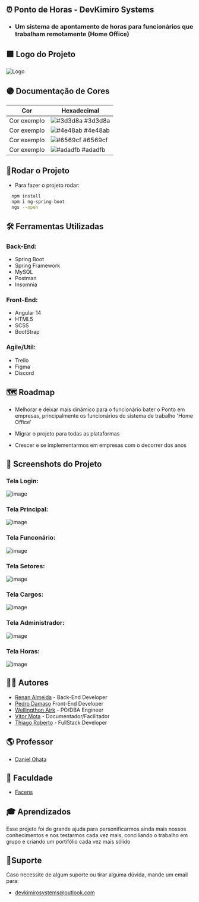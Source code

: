 
 ## ⏰ Ponto de Horas - DevKimiro Systems

 - ### Um sistema de apontamento de horas para funcionários que trabalham remotamente (Home Office)




## 🟪 Logo do Projeto

![Logo](https://media.giphy.com/media/94QowLTMPfSQwRnCgg/giphy.gif)



## 🟣 Documentação de Cores 

| Cor               | Hexadecimal                                                      |
| ----------------- | ---------------------------------------------------------------- |
| Cor exemplo       | ![#3d3d8a](https://via.placeholder.com/10/3d3d8a?text=+) #3d3d8a |
| Cor exemplo       | ![#4e48ab](https://via.placeholder.com/10/4e48ab?text=+) #4e48ab |
| Cor exemplo       | ![#6569cf](https://via.placeholder.com/10/6569cf?text=+) #6569cf |
| Cor exemplo       | ![#adadfb](https://via.placeholder.com/10/adadfb?text=+) #adadfb |



## 🚀Rodar o Projeto

- Para fazer o projeto rodar:

```bash
  npm install
  npm i ng-spring-boot
  ngs --open
```



## 🛠️ Ferramentas Utilizadas

### Back-End:

- Spring Boot
- Spring Framework  
- MySQL
- Postman
- Insomnia

### Front-End:

- Angular 14
- HTML5
- SCSS
- BootStrap

### Agile/Util:

- Trello
- Figma
- Discord



## 🗺️ Roadmap

- Melhorar e deixar mais dinâmico para o funcionário bater o Ponto em empresas, principalmente os funcionários do sistema de trabalho 'Home Office'

- Migrar o projeto para todas as plataformas

- Crescer e se implementarmos em empresas com o decorrer dos anos



## 📸 Screenshots do Projeto

### Tela Login:
![image](https://user-images.githubusercontent.com/98130954/203659861-d07ed67b-3e2f-4926-b75c-b50f3f5ceb2f.png)
### Tela Principal:
![image](https://user-images.githubusercontent.com/98130954/203660433-3f32f914-018a-42b2-b708-0942a28f26a3.png)
### Tela Funconário:
![image](https://user-images.githubusercontent.com/98130954/203659987-7a77b186-33af-481a-81de-b5eb85ecb176.png)
### Tela Setores:
![image](https://user-images.githubusercontent.com/98130954/203660156-27548317-9fb9-455d-bb43-63c5814716ad.png)
### Tela Cargos:
![image](https://user-images.githubusercontent.com/98130954/203660092-70eea7fc-e4d8-491a-8a57-c9a238cc716f.png)
### Tela Administrador:
![image](https://user-images.githubusercontent.com/98130954/203660506-62639221-736c-432b-b38a-779216d1db2f.png)
### Tela Horas:
![image](https://user-images.githubusercontent.com/98130954/203660233-d8dbec42-8c2e-46c1-8baa-3937874c6724.png)

## 👨‍🎓 Autores

- [Renan Almeida](https://www.github.com/Azkalum) - Back-End Developer
- [Pedro Damaso](https://www.linkedin.com/in/pedro-h-damaso-florenzano/) Front-End Developer
- [Wellingthon Airk](https://www.linkedin.com/in/wellingthon-souza) - PO/DBA Engineer
- [Vitor Mota](https://www.linkedin.com/in/vitor-augusto-pereira-mota-8a1b35226/) - Documentador/Facilitador
- [Thiago Roberto](https://www.linkedin.com/in/thirbt/) - FullStack Developer



## 🌎 Professor

 - [Daniel Ohata](https://www.linkedin.com/in/daniel-ohata/)



## 🏫 Faculdade 

- [Facens](https://facens.br)



## 🎓 Aprendizados

Esse projeto foi de grande ajuda para personificarmos ainda mais nossos conhecimentos e nos
testarmos cada vez mais, conciliando o trabalho em grupo e criando um portifólio cada vez
mais sólido



## 🤝Suporte

Caso necessite de algum suporte ou tirar alguma dúvida, mande um email para:
- devkimirosystems@outlook.com 


